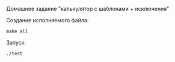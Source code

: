 Домашнее задание "калькулятор с шаблонами + исключения"

Создание исполняемого файла:
```
make all
```

Запуск:
```
./test
```

